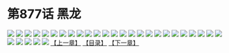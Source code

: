 # 第877话 黑龙
![](https://mhpic.xiaomingtaiji.net/comic/D/斗破苍穹/第877话F0_299539/1.jpg-zymk.middle.webp)
![](https://mhpic.xiaomingtaiji.net/comic/D/斗破苍穹/第877话F0_299539/2.jpg-zymk.middle.webp)
![](https://mhpic.xiaomingtaiji.net/comic/D/斗破苍穹/第877话F0_299539/3.jpg-zymk.middle.webp)
![](https://mhpic.xiaomingtaiji.net/comic/D/斗破苍穹/第877话F0_299539/4.jpg-zymk.middle.webp)
![](https://mhpic.xiaomingtaiji.net/comic/D/斗破苍穹/第877话F0_299539/5.jpg-zymk.middle.webp)
![](https://mhpic.xiaomingtaiji.net/comic/D/斗破苍穹/第877话F0_299539/6.jpg-zymk.middle.webp)
![](https://mhpic.xiaomingtaiji.net/comic/D/斗破苍穹/第877话F0_299539/7.jpg-zymk.middle.webp)
![](https://mhpic.xiaomingtaiji.net/comic/D/斗破苍穹/第877话F0_299539/8.jpg-zymk.middle.webp)
![](https://mhpic.xiaomingtaiji.net/comic/D/斗破苍穹/第877话F0_299539/9.jpg-zymk.middle.webp)
![](https://mhpic.xiaomingtaiji.net/comic/D/斗破苍穹/第877话F0_299539/10.jpg-zymk.middle.webp)
![](https://mhpic.xiaomingtaiji.net/comic/D/斗破苍穹/第877话F0_299539/11.jpg-zymk.middle.webp)
![](https://mhpic.xiaomingtaiji.net/comic/D/斗破苍穹/第877话F0_299539/12.jpg-zymk.middle.webp)
![](https://mhpic.xiaomingtaiji.net/comic/D/斗破苍穹/第877话F0_299539/13.jpg-zymk.middle.webp)
![](https://mhpic.xiaomingtaiji.net/comic/D/斗破苍穹/第877话F0_299539/14.jpg-zymk.middle.webp)
![](https://mhpic.xiaomingtaiji.net/comic/D/斗破苍穹/第877话F0_299539/15.jpg-zymk.middle.webp)
![](https://mhpic.xiaomingtaiji.net/comic/D/斗破苍穹/第877话F0_299539/16.jpg-zymk.middle.webp)
![](https://mhpic.xiaomingtaiji.net/comic/D/斗破苍穹/第877话F0_299539/17.jpg-zymk.middle.webp)
![](https://mhpic.xiaomingtaiji.net/comic/D/斗破苍穹/第877话F0_299539/18.jpg-zymk.middle.webp)
![](https://mhpic.xiaomingtaiji.net/comic/D/斗破苍穹/第877话F0_299539/19.jpg-zymk.middle.webp)
![](https://mhpic.xiaomingtaiji.net/comic/D/斗破苍穹/第877话F0_299539/20.jpg-zymk.middle.webp)
![](https://mhpic.xiaomingtaiji.net/comic/D/斗破苍穹/第877话F0_299539/21.jpg-zymk.middle.webp)
![](https://mhpic.xiaomingtaiji.net/comic/D/斗破苍穹/第877话F0_299539/22.jpg-zymk.middle.webp)
![](https://mhpic.xiaomingtaiji.net/comic/D/斗破苍穹/第877话F0_299539/23.jpg-zymk.middle.webp)
![](https://mhpic.xiaomingtaiji.net/comic/D/斗破苍穹/第877话F0_299539/24.jpg-zymk.middle.webp)
![](https://mhpic.xiaomingtaiji.net/comic/D/斗破苍穹/第877话F0_299539/25.jpg-zymk.middle.webp)
![](https://mhpic.xiaomingtaiji.net/comic/D/斗破苍穹/第877话F0_299539/26.jpg-zymk.middle.webp)
![](https://mhpic.xiaomingtaiji.net/comic/D/斗破苍穹/第877话F0_299539/27.jpg-zymk.middle.webp)
![](https://mhpic.xiaomingtaiji.net/comic/D/斗破苍穹/第877话F0_299539/28.jpg-zymk.middle.webp)
![](https://mhpic.xiaomingtaiji.net/comic/D/斗破苍穹/第877话F0_299539/29.jpg-zymk.middle.webp)
![](https://mhpic.xiaomingtaiji.net/comic/D/斗破苍穹/第877话F0_299539/30.jpg-zymk.middle.webp)
[【上一章】](./880.md)
[【目录】](./READMD.md)
[【下一章】](./882.md)
